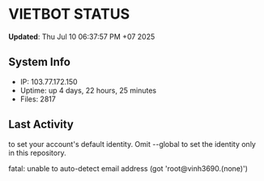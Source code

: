 # VIETBOT STATUS
**Updated**: Thu Jul 10 06:37:57 PM +07 2025

## System Info
- IP: 103.77.172.150
- Uptime: up 4 days, 22 hours, 25 minutes
- Files: 2817

## Last Activity

to set your account's default identity.
Omit --global to set the identity only in this repository.

fatal: unable to auto-detect email address (got 'root@vinh3690.(none)')
